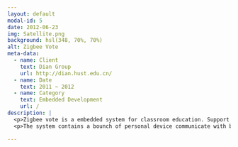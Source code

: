 ```yaml
---
layout: default
modal-id: 5
date: 2012-06-23
img: Satellite.png
background: hsl(348, 70%, 70%)
alt: Zigbee Vote
meta-data:
  - name: Client
    text: Dian Group
    url: http://dian.hust.edu.cn/
  - name: Date
    text: 2011 ~ 2012
  - name: Category
    text: Embedded Development
    url: /
description: |
  <p>Zigbee vote is a embedded system for classroom education. Support by <a href="http://dian.hust.edu.cn/">Dian Group</a>.</p>
  <p>The system contains a bounch of personal device communicate with base station on PC using Zigbee chip and protocal stack. Base station worked as a HID device to communicate with PC, PC software writen by QT.</p>

---
```

